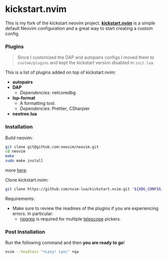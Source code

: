# kickstart.nvim

This is my fork of the kickstart neovim project. **[kickstart.nvim](https://github.com/nvim-lua/kickstart.nvim
)** is a simple default Neovim configuration and a great way to start creating a custom config.


### Plugins

> Since I customized the DAP and autopairs configs I moved them to `custom/plugins` and kept the kickstart version disabled in `init.lua`.

This is a list of plugins added on top of kickstart.nvim:
* **autopairs**
* **DAP**
  * *Dependencies:* netcoredbg
* **lsp-format** 
  * A formatting tool.
  * *Dependencies:* Prettier, CSharpier
* **neotree.lua**

### Installation

Build neovim:
```sh
git clone git@github.com:neovim/neovim.git
cd neovim
make
sudo make install
```
more [here](https://github.com/neovim/neovim#install-from-source).

Clone kickstart.nvim:

```sh
git clone https://github.com/nvim-lua/kickstart.nvim.git "${XDG_CONFIG_HOME:-$HOME/.config}"/nvim
```

Requirements:
* Make sure to review the readmes of the plugins if you are experiencing errors. In particular:
  * [ripgrep](https://github.com/BurntSushi/ripgrep#installation) is required for multiple [telescope](https://github.com/nvim-telescope/telescope.nvim#suggested-dependencies) pickers.
### Post Installation

Run the following command and then **you are ready to go**!

```sh
nvim --headless "+Lazy! sync" +qa
```



